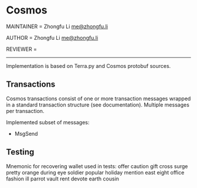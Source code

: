 # Cosmos

MAINTAINER = Zhongfu Li <me@zhongfu.li>

AUTHOR = Zhongfu Li <me@zhongfu.li>

REVIEWER = 

-----

Implementation is based on Terra.py and Cosmos protobuf sources.

## Transactions

Cosmos transactions consist of one or more transaction messages wrapped in a standard transaction structure (see documentation). Multiple messages per transaction.

Implemented subset of messages:
- MsgSend

## Testing

Mnemonic for recovering wallet used in tests:
offer caution gift cross surge pretty orange during eye soldier popular holiday mention east eight office fashion ill parrot vault rent devote earth cousin
